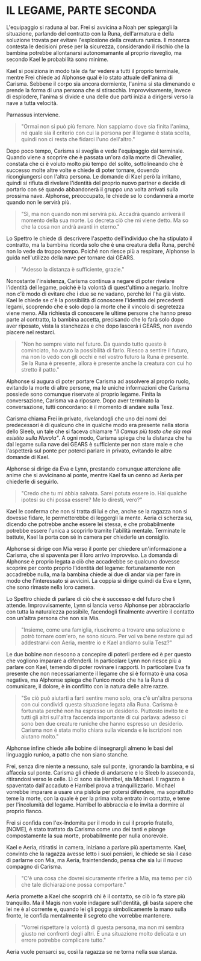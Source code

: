 # IL LEGAME, PARTE SECONDA

L'equipaggio si raduna al bar. Frei si avvicina a Noah per spiegargli la situazione, parlando del contratto con la Runa, dell'armatura e della soluzione trovata per evitare l'esplosione della creatura runica. Il monarca contesta le decisioni prese per la sicurezza, considerando il rischio che la bambina potrebbe allontanarsi autonomamante al proprio risveglio, ma secondo Kael le probabilità sono minime.

Kael si posiziona in modo tale da far vedere a tutti il proprio terminale, mentre Frei chiede ad Alphonse qual è lo stato attuale dell'anima di Carisma. Sebbene il corpo sia ancora dormiente, l'anima si sta dimenando e prende la forma di una persona che si stiracchia. Improvvisamente, invece di esplodere, l'anima si divide e una delle due parti inizia a dirigersi verso la nave a tutta velocità.

Parnassus interviene.

>"Ormai non si può più femare. Non sappiamo dove sia finita l'anima, né quale sia il criterio con cui la persona per il legame è stata scelta, quindi non ci resta che fidarci l'uno dell'altro."

Dopo poco tempo, Carisma si sveglia e vede l'equipaggio dal terminale. Quando viene a scoprire che è passata un'ora dalla morte di Chevalier, constata che ci è voluto molto più tempo del solito, sottolineando che è successo molte altre volte e chiede di poter tornare, dovendo ricongiungersi con l'altra persona. Le domande di Kael però la irritano, quindi si rifiuta di rivelare l'identità del proprio nuovo partner e decide di portarlo con sé quando abbandonerà il gruppo una volta arrivati sulla prossima nave. Alphonse, preoccupato, le chiede se lo condannerà a morte quando non le servirà più.

>"Sì, ma non quando non mi servirà più. Accadrà quando arriverà il momento della sua morte. Lo decreta ciò che mi viene detto. Ma so che la cosa non andrà avanti in eterno."

Lo Spettro le chiede di descrivere l'aspetto dell'individuo che ha stipulato il contratto, ma la bambina ricorda solo che è una creatura della Runa, perché non lo vede da troppo tempo. Poiché non riesce più a respirare, Alphonse la guida nell'utilizzo della nave per tornare dai GEARS.

>"Adesso la distanza è sufficiente, grazie."

Nonostante l'insistenza, Carisma continua a negare di poter rivelare l'identità del legame, poiché è la volontà di quest'ultimo a negarlo. Inoltre non c'è modo di evitare che i due se ne vadano, perché lei l'ha già visto. Kael le chiede se c'è la possibilità di conoscere l'identità dei precedenti legami, scoprendo che è solo dopo la morte che il vincolo di segretezza viene meno. Alla richiesta di conoscere le ultime persone che hanno preso parte al contratto, la bambina accetta, precisando che lo farà solo dopo aver riposato, vista la stanchezza e che dopo lascerà i GEARS, non avendo piacere nel restarci.

>"Non ho sempre visto nel futuro. Da quando tutto questo è cominciato, ho avuto la possibilità di farlo. Riesco a sentire il futuro, ma non lo vedo con gli occhi e nel vostro futuro la Runa è presente. Se la Runa è presente, allora è presente anche la creatura con cui ho stretto il patto."

Alphonse si augura di poter portare Carisma ad assolvere al proprio ruolo, evitando la morte di altre persone, ma le uniche informazioni che Carisma possiede sono comunque riservate al proprio legame. Finita la conversazione, Carisma va a riposare. Dopo aver terminato la conversazione, tutti concordano: è il momento di andare sulla Tesz.

Carisma chiama Frei in privato, rivelandogli che uno dei nomi dei predecessori è di qualcuno che in qualche modo era presente nella storia dello Sleeb, un tale che si faceva chiamare _"Il Camus più tosto che sia mai esistito sulla Nuvola"_. A ogni modo, Carisma spiega che la distanza che ha dal legame sulla nave dei GEARS è sufficiente per non stare male e che l'aspetterà sul ponte per poterci parlare in privato, evitando le altre domande di Kael.

Alphonse si dirige da Eva e Lynn, prestando comunque attenzione alle anime che si avvicinano al ponte, mentre Kael fa un cenno ad Aeria per chiederle di seguirlo.

>"Credo che tu mi abbia salvata. Sarei potuta essere io. Hai qualche ipotesi su chi possa essere? Me lo diresti, vero?"

Kael le conferma che non si tratta di lui e che, anche se la ragazza non si dovesse fidare, le permetterebbe di leggergli la mente. Aeria ci scherza su, dicendo che potrebbe anche essere lei stessa, e che probabilmente potrebbe essere l'unica a scoprirlo tramite l'abilità mentale. Terminate le battute, Kael la porta con sé in camera per chiederle un consiglio.

Alphonse si dirige con Mia verso il ponte per chiedere un'informazione a Carisma, che si spaventa per il loro arrivo improvviso. La domanda di Alphonse è proprio legata a ciò che accadrebbe se qualcuno dovesse scoprire per conto proprio l'identità del legame: fortunatamente non accadrebbe nulla, ma la bambina chiede ai due di andar via per fare in modo che l'interessato si avvicini. La coppia si dirige quindi da Eva e Lynn, che sono rimaste nella loro camera.

Lo Spettro chiede di parlare di ciò che è successo e del futuro che li attende. Improvvisamente, Lynn si lancia verso Alphonse per abbracciarlo con tutta la naturalezza possibile, facendogli finalmente avvertire il contatto con un'altra persona che non sia Mia.

>"Insieme, come una famiglia, riusciremo a trovare una soluzione e potrò tornare com'ero, ne sono sicuro. Per voi va bene restare qui ad addestrarvi con Aeria, mentre io e Kael andiamo sulla Tesz?"

Le due bobine non riescono a concepire di poterli perdere ed è per questo che vogliono imparare a difenderli. In particolare Lynn non riesce più a parlare con Kael, temendo di poter rovinare i rapporti. In particolare Eva fa presente che non necessariamente il legame che si è formato è una cosa negativa, ma Alphonse spiega che l'unico modo che ha la Runa di comunicare, il dolore, è in conflitto con la natura delle altre razze.

>"Se ciò può aiutarti a farti sentire meno solo, ora c'è un'altra persona con cui condividi questa situazione legata alla Runa. Carisma è fortunata perché non ha espresso un desiderio. Piuttosto invito te e tutti gli altri sull'altra faccenda importante di cui parlava: adesso ci sono ben due creature runiche che hanno espresso un desiderio. Carisma non è stata molto chiara sulla vicenda e le iscrizioni non aiutano molto."

Alphonse infine chiede alle bobine di insegnargli almeno le basi del linguaggio runico, a patto che non siano stanche.

Frei, senza dire niente a nessuno, sale sul ponte, ignorando la bambina, e si affaccia sul ponte. Carisma gli chiede di andarsene e lo Sleeb lo asseconda, ritirandosi verso le celle. Lì ci sono sia Harribel, sia Michael. Il ragazzo è spaventato dall'accaduto e Harribel prova a tranquillizzarlo. Michael vorrebbe imparare a usare una pistola per potersi difendere, ma soprattutto teme la morte, con la quale è per la prima volta entrato in contatto, e teme per l'incolumità del legame. Harribel lo abbraccia e lo invita a dormire al proprio fianco.

Frei si confida con l'ex-Indomita per il modo in cui il proprio fratello, [NOME], è stato trattato da Carisma come uno dei tanti e piange compostamente la sua morte, probabilmente per nulla onorevole.

Kael e Aeria, ritiratisi in camera, iniziano a parlare più apertamente. Kael, convinto che la ragazza avesse letto i suoi pensieri, le chiede se sia il caso di parlarne con Mia, ma Aeria, fraintendendo, pensa che sia lui il nuovo compagno di Carisma. 

>"C'è una cosa che dovrei sicuramente riferire a Mia, ma temo per ciò che tale dichiarazione possa comportare."

Aeria promette a Kael che scoprirà chi è il contatto, se ciò lo fa stare più tranquillo. Ma il Magis non vuole indagare sull'identità, gli basta sapere che lei ne è al corrente e, quando lei gli poggia simbolicamente la mano sulla fronte, le confida mentalmente il segreto che vorrebbe mantenere.

>"Vorrei rispettare la volontà di questa persona, ma non mi sembra giusto nei confronti degli altri. È una situazione molto delicata e un errore potrebbe complicare tutto."

Aeria vuole pensarci su, così la ragazza se ne torna nella sua stanza.
